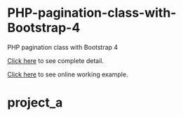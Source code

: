 # PHP-pagination-class-with-Bootstrap-4
PHP pagination class with Bootstrap 4

<a href="https://learncodeweb.com/php/php-pagination-class-with-bootstrap-4/" target="_blank">Click here</a> to see complete detail.

<a href="https://learncodeweb.com/demo/php/php-pagination-class-with-bootstrap-4/index.php?tb1=Africa" target="_blank">Click here</a> to see online working example.
# project_a
